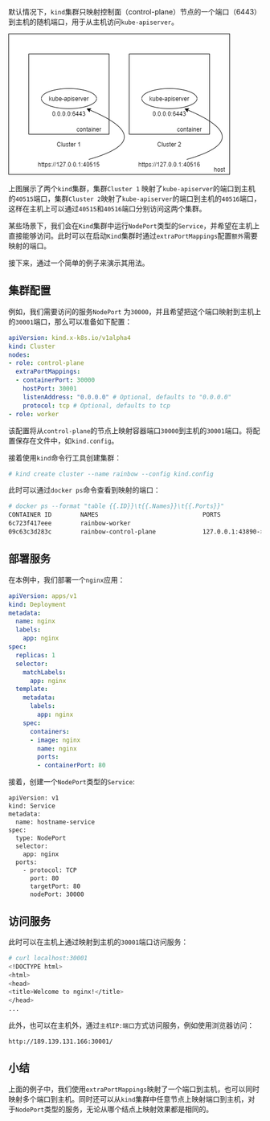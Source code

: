 默认情况下，`kind`集群只映射控制面（control-plane）节点的一个端口（6443）到主机的随机端口，用于从主机访问`kube-apiserver`。

![](images/kind-default-port.png)

上图展示了两个`kind`集群，集群`Cluster 1` 映射了`kube-apiserver`的端口到主机的`40515`端口，集群`Cluster 2`映射了`kube-apiserver`的端口到主机的`40516`端口，这样在主机上可以通过`40515`和`40516`端口分别访问这两个集群。

某些场景下，我们会在`Kind`集群中运行`NodePort`类型的`Service`，并希望在主机上直接能够访问。此时可以在启动`Kind`集群时通过`extraPortMappings`配置`额外`需要映射的端口。

接下来，通过一个简单的例子来演示其用法。

## 集群配置
例如，我们需要访问的服务`NodePort`  为`30000`，并且希望把这个端口映射到主机上的`30001`端口，那么可以准备如下配置：
```yaml
apiVersion: kind.x-k8s.io/v1alpha4
kind: Cluster
nodes:
- role: control-plane
  extraPortMappings:
  - containerPort: 30000
    hostPort: 30001
    listenAddress: "0.0.0.0" # Optional, defaults to "0.0.0.0"
    protocol: tcp # Optional, defaults to tcp
- role: worker
```
该配置将从`control-plane`的节点上映射容器端口`30000`到主机的`30001`端口。将配置保存在文件中，如`kind.config`。

接着使用`kind`命令行工具创建集群：
```bash
# kind create cluster --name rainbow --config kind.config
```
此时可以通过`docker ps`命令查看到映射的端口：
``` bash
# docker ps --format "table {{.ID}}\t{{.Names}}\t{{.Ports}}"
CONTAINER ID        NAMES                             PORTS
6c723f417eee        rainbow-worker                    
09c63c3d283c        rainbow-control-plane             127.0.0.1:43890->6443/tcp, 0.0.0.0:30001->30000/tcp
```

## 部署服务
在本例中，我们部署一个`nginx`应用：
```yaml
apiVersion: apps/v1
kind: Deployment
metadata:
  name: nginx
  labels:
    app: nginx
spec:
  replicas: 1
  selector:
    matchLabels:
      app: nginx
  template:
    metadata:
      labels:
        app: nginx
    spec:
      containers:
      - image: nginx
        name: nginx
        ports:
        - containerPort: 80
```

接着，创建一个`NodePort`类型的`Service`:
```
apiVersion: v1
kind: Service
metadata:
  name: hostname-service
spec:
  type: NodePort
  selector:
    app: nginx
  ports:
    - protocol: TCP
      port: 80
      targetPort: 80
      nodePort: 30000
```

## 访问服务

此时可以在主机上通过映射到主机的`30001`端口访问服务：
```bash
# curl localhost:30001
<!DOCTYPE html>
<html>
<head>
<title>Welcome to nginx!</title>
</head>
...
```

此外，也可以在主机外，通过`主机IP:端口`方式访问服务，例如使用浏览器访问：
```
http://189.139.131.166:30001/
```

## 小结
上面的例子中，我们使用`extraPortMappings`映射了一个端口到主机，也可以同时映射多个端口到主机。同时还可以从`kind`集群中任意节点上映射端口到主机，对于`NodePort`类型的服务，无论从哪个结点上映射效果都是相同的。